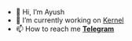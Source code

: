- 👋 Hi, I’m Ayush 
- 🌱 I’m currently working on [Kernel](https://github.com/ImSpiDy/Nexus-Xtreme-Kernel)
- 📫 How to reach me **[Telegram](https://t.me/SpiDyX027)**
